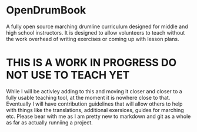 # OpenDrumBook

A fully open source marching drumline curriculum designed for middle and high school instructors.  It is designed to allow volunteers to teach without the work overhead of writing exercises or coming up with lesson plans.

# THIS IS A WORK IN PROGRESS DO NOT USE TO TEACH YET

While I will be activley adding to this and moving it closer and closer to a fully usable teaching tool, at the moment it is nowhere close to that.  Eventually I will have contribution guidelines that will allow others to help with things like the translations, additional exersices, guides for marching etc.  Please bear with me as I am pretty new to markdown and git as a whole as far as actually runniing a project.
